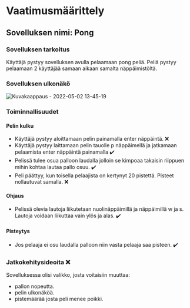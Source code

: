 # Vaatimusmäärittely
## Sovelluksen nimi: Pong
### Sovelluksen tarkoitus
Käyttäjä pystyy sovelluksen avulla pelaamaan pong peliä. Peliä pystyy pelaamaan 2 käyttäjää samaan aikaan samalta näppäimistöltä.

### Sovelluksen ulkonäkö

![Kuvakaappaus - 2022-05-02 13-45-19](https://user-images.githubusercontent.com/56686737/166222623-f6519870-1f5a-42d4-b758-00b9ad9f3bff.png)

### Toiminnallisuudet
#### Pelin kulku
* Käyttäjä pystyy aloittamaan pelin painamalla enter näppäintä. :x:
* Käyttäjä pystyy laittamaan pelin tauolle p näppäimellä ja jatkamaan pelaamista enter näppäintä painamalla :heavy_check_mark:
* Pelissä tulee osua palloon laudalla jolloin se kimpoaa takaisin riippuen mihin kohtaa lautaa pallo osuu. :heavy_check_mark:
* Peli päättyy, kun toisella pelaajista on kertynyt 20 pistettä. Pisteet nollautuvat samalla. :x:
#### Ohjaus
* Pelissä olevia lautoja liikutetaan nuolinäppäimillä ja näppäimillä w ja s. Lautoja voidaan liikuttaa vain ylös ja alas. :heavy_check_mark:
#### Pisteytys
* Jos pelaaja ei osu laudalla palloon niin vasta pelaaja saa pisteen. :heavy_check_mark:
### Jatkokehitysideoita :x:
Sovelluksessa olisi valikko, josta voitaisiin muuttaa:
* pallon nopeutta. 
* pelin ulkonäköä.
* pistemäärää josta peli menee poikki.
